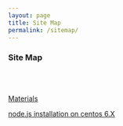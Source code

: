 ```yaml
---
layout: page
title: Site Map
permalink: /sitemap/
---
```



### Site Map

<br/><br/>

[Materials](/materials/)

[node.js installation on centos 6.X](/nodejs-installation-on-centos/)
